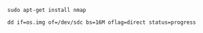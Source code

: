 ```
sudo apt-get install nmap
```
```
dd if=os.img of=/dev/sdc bs=16M oflag=direct status=progress
```
